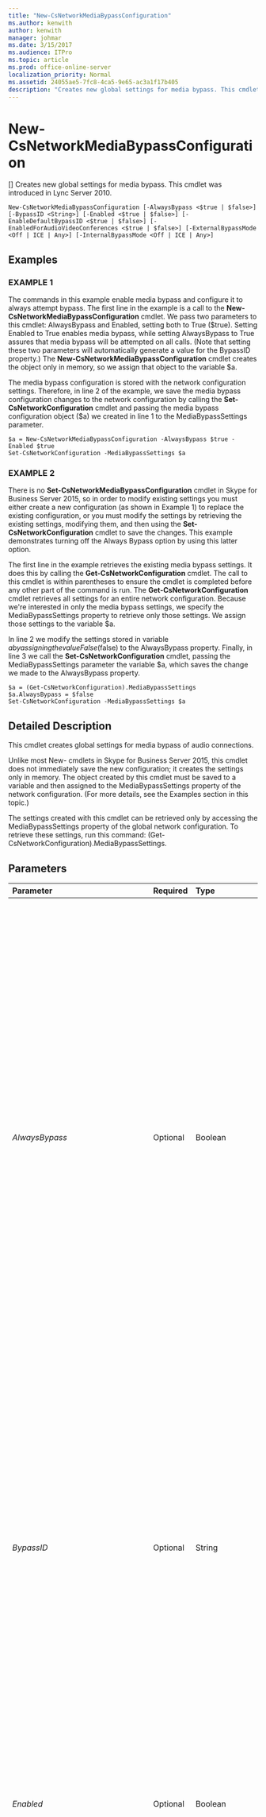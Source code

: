 ```yaml
---
title: "New-CsNetworkMediaBypassConfiguration"
ms.author: kenwith
author: kenwith
manager: johmar
ms.date: 3/15/2017
ms.audience: ITPro
ms.topic: article
ms.prod: office-online-server
localization_priority: Normal
ms.assetid: 24055ae5-7fc8-4ca5-9e65-ac3a1f17b405
description: "Creates new global settings for media bypass. This cmdlet was introduced in Lync Server 2010."
---
```


# New-CsNetworkMediaBypassConfiguration
[]
Creates new global settings for media bypass. This cmdlet was introduced in Lync Server 2010.
  
```
New-CsNetworkMediaBypassConfiguration [-AlwaysBypass <$true | $false>] [-BypassID <String>] [-Enabled <$true | $false>] [-EnableDefaultBypassID <$true | $false>] [-EnabledForAudioVideoConferences <$true | $false>] [-ExternalBypassMode <Off | ICE | Any>] [-InternalBypassMode <Off | ICE | Any>]

```

## Examples

### EXAMPLE 1

The commands in this example enable media bypass and configure it to always attempt bypass. The first line in the example is a call to the **New-CsNetworkMediaBypassConfiguration** cmdlet. We pass two parameters to this cmdlet: AlwaysBypass and Enabled, setting both to True ($true). Setting Enabled to True enables media bypass, while setting AlwaysBypass to True assures that media bypass will be attempted on all calls. (Note that setting these two parameters will automatically generate a value for the BypassID property.) The **New-CsNetworkMediaBypassConfiguration** cmdlet creates the object only in memory, so we assign that object to the variable $a.
  
The media bypass configuration is stored with the network configuration settings. Therefore, in line 2 of the example, we save the media bypass configuration changes to the network configuration by calling the **Set-CsNetworkConfiguration** cmdlet and passing the media bypass configuration object ($a) we created in line 1 to the MediaBypassSettings parameter.
  
```
$a = New-CsNetworkMediaBypassConfiguration -AlwaysBypass $true -Enabled $true
Set-CsNetworkConfiguration -MediaBypassSettings $a
```

### EXAMPLE 2

There is no **Set-CsNetworkMediaBypassConfiguration** cmdlet in Skype for Business Server 2015, so in order to modify existing settings you must either create a new configuration (as shown in Example 1) to replace the existing configuration, or you must modify the settings by retrieving the existing settings, modifying them, and then using the **Set-CsNetworkConfiguration** cmdlet to save the changes. This example demonstrates turning off the Always Bypass option by using this latter option.
  
The first line in the example retrieves the existing media bypass settings. It does this by calling the **Get-CsNetworkConfiguration** cmdlet. The call to this cmdlet is within parentheses to ensure the cmdlet is completed before any other part of the command is run. The **Get-CsNetworkConfiguration** cmdlet retrieves all settings for an entire network configuration. Because we're interested in only the media bypass settings, we specify the MediaBypassSettings property to retrieve only those settings. We assign those settings to the variable $a.
  
In line 2 we modify the settings stored in variable $a by assigning the value False ($false) to the AlwaysBypass property. Finally, in line 3 we call the **Set-CsNetworkConfiguration** cmdlet, passing the MediaBypassSettings parameter the variable $a, which saves the change we made to the AlwaysBypass property.
  
```
$a = (Get-CsNetworkConfiguration).MediaBypassSettings
$a.AlwaysBypass = $false
Set-CsNetworkConfiguration -MediaBypassSettings $a
```

## Detailed Description

This cmdlet creates global settings for media bypass of audio connections.
  
Unlike most New- cmdlets in Skype for Business Server 2015, this cmdlet does not immediately save the new configuration; it creates the settings only in memory. The object created by this cmdlet must be saved to a variable and then assigned to the MediaBypassSettings property of the network configuration. (For more details, see the Examples section in this topic.)
  
The settings created with this cmdlet can be retrieved only by accessing the MediaBypassSettings property of the global network configuration. To retrieve these settings, run this command: (Get-CsNetworkConfiguration).MediaBypassSettings.
  
## Parameters

|**Parameter**|**Required**|**Type**|**Description**|
|:-----|:-----|:-----|:-----|
| _AlwaysBypass_ <br/> |Optional  <br/> |Boolean  <br/> |Setting this parameter to True will attempt media bypass on all calls.  <br/> Set this parameter value to True only if call admission control (CAC) is disabled. Set this parameter to True only for deployments where:  <br/> - There is no need for bandwidth control.  <br/> - There is no need for fine-grained configuration to determine when bypass should happen.  <br/> - There is full connectivity between gateways and clients.  <br/> If the Enabled parameter is set to True and AlwaysBypass is set to False, bypass logic will use network configuration sites and regions to determine when bypass is possible.  <br/> If you set AlwaysBypass to True but do not also set the value of the Enabled parameter to True, you'll receive a warning message: AlwaysBypass setting is ignored if Enabled is set to false.  <br/> Setting AlwaysBypass and Enabled both to True will auto-generate a bypass ID that will be stored in the BypassID property.  <br/> Default: False  <br/> |
| _BypassID_ <br/> |Optional  <br/> |String  <br/> |The media bypass ID. If the AlwaysBypass parameter is set to True and a value is supplied for this parameter, this BypassID will be associated with all subnets. If AlwaysBypass is False, the BypassID value is associated with all subnets that are not found in network configuration sites and regions.  <br/> This ID must be in the format of a GUID (for example, 96f14dea-5170-429a-b92b-f1cb909c4bb6). However, you will typically not have to set or change this parameter. This value is automatically generated when Enabled is set to True and either: 1) AlwaysBypass is set to True, or 2) the EnableDefaultBypassID parameter is set to True.  <br/> |
| _Enabled_ <br/> |Optional  <br/> |Boolean  <br/> |Set this parameter to True to enable media bypass. At that point bypass decisions will be based on the value of the AlwaysBypass setting as follows:  <br/> - If AlwaysBypass is True, attempt bypass for all calls.  <br/> - If AlwaysBypass is False, use the network configuration site and region to determine whether bypass is possible.  <br/> Default: False  <br/> |
| _EnableDefaultBypassID_ <br/> |Optional  <br/> |Boolean  <br/> |This value applies only when AlwaysBypass is set to False.  <br/> Setting this value to True will automatically generate a default bypass ID. This auto-generated value will be stored in the BypassID property.  <br/> This parameter is useful when there is a well-connected core with remote sites that have bandwidth constrained links. The administrator will need to define only the subnets associated with the remote sites by way of network configuration sites and regions. Any subnets associated with the core need not be defined and bypass will automatically be attempted between those subnets.  <br/> Default: False  <br/> |
| _EnabledForAudioVideoConferences_ <br/> |Optional  <br/> |Boolean  <br/> |Indicates whether media bypass should be used for audio/video conferences. The default value is False ($False).  <br/> |
| _ExternalBypassMode_ <br/> |Optional  <br/> |BypassModeEnumType  <br/> |Reserved for future use. External media bypass is not supported in Skype for Business Server 2015.  <br/> Default: Off  <br/> |
| _InternalBypassMode_ <br/> |Optional  <br/> |BypassModeEnumType  <br/> |The value of this parameter controls when clients connecting from inside the organization's network can try to perform media bypass. If Enabled is set to True, this value will automatically be changed to Any. Other values for this parameter are reserved for future use.  <br/> Default: Off  <br/> |
   
## Input Types

None.
  
## Return Types

Creates an object reference of type Microsoft.Rtc.Management.WritableConfig.Settings.NetworkConfiguration.MediaBypassSettingsType.
  
## See also

#### 

[Get-CsNetworkConfiguration](get-csnetworkconfiguration.md)
  
[Set-CsNetworkConfiguration](set-csnetworkconfiguration.md)

